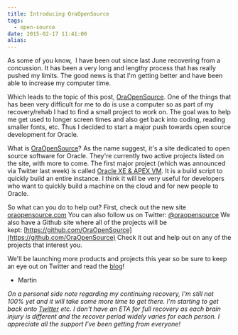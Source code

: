 ```yaml
---
title: Introducing OraOpenSource
tags:
  - open-source
date: 2015-02-17 11:41:00
alias:
---
```


As some of you know, &nbsp;I have been out since last June recovering from a concussion. It has been a very long and lengthy process that has really pushed my limits. The good news is that I'm getting better and have been able to increase my computer time.

Which leads to the topic of this post,&nbsp;[OraOpenSource](http://oraopensource.com/). One of the things that has been very difficult for me to do is use a computer so as part of my recovery/rehab I had to find a small project to work on. The goal was to help me get used to longer screen times and also get back into coding, reading smaller fonts, etc. Thus I decided to start a major push towards open source development for Oracle.

What is [OraOpenSource](http://oraopensource.com/)? As the name suggest, it's a site dedicated to open source software for Oracle. They're currently two active projects listed on the site, with more to come. The first major project (which was announced via Twitter last week) is called [Oracle XE &amp; APEX VM](http://www.oraopensource.com/oracle-xe-apex-vm/). It is a build script to quickly build an entire instance. I think it will be very useful for developers who want to quickly build a machine on the cloud and for new people to Oracle.

So what can you do to help out? First, check out the new site [oraopensource.com](http://oraopensource.com/)&nbsp;You can also follow us on Twitter:&nbsp;[@oraopensource](https://twitter.com/oraopensource)&nbsp;We also have a Github site where all of the projects will be kept:&nbsp;[https://github.com/OraOpenSource](https://github.com/OraOpenSource) Check it out and help out on any of the projects that interest you.

We'll be launching more products and projects this year so be sure to keep an eye out on Twitter and read the&nbsp;[blog](http://www.oraopensource.com/blog/)!

- Martin

_On a personal side note regarding my continuing recovery, I'm still not 100% yet and it will take some more time to get there. I'm starting to get back onto [Twitter](https://twitter.com/martindsouza) etc. I don't have an ETA for full recovery as each brain injury is different and the recover period widely varies for each person. I appreciate all the support I've been getting from everyone!_
